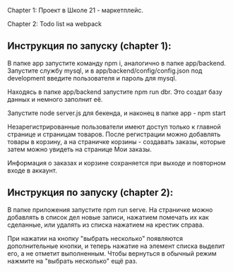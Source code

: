 Chapter 1: Проект в Школе 21 - маркетплейс.

Chapter 2: Todo list на webpack

## Инструкция по запуску (chapter 1):

В папке app запустите команду npm i, аналогично в папке app/backend. Запустите службу mysql, и в app/backend/config/config.json под development введите пользователя и пароль для mysql.

Находясь в папке app/backend запустите npm run dbr. Это создат базу данных и немного заполнит её.

Запустите node server.js для бекенда, и наконец в папке app - npm start

Незарегистрированные пользователи имеют доступ только к главной странице и страницам товаров. После регистрации можно добавлять товары в корзину, а на страничке корзины - создавать заказы, которые затем можно увидеть на странице Мои заказы.

Информация о заказах и корзине сохраняется при выходе и повторном входе в аккаунт.

## Инструкция по запуску (chapter 2):

В папке приложения запустите npm run serve. На страничке можно добавлять в список дел новые записи, нажатием помечать их как сделанные, или удалять из списка нажатием на крестик справа.

При нажатии на кнопку "выбрать несколько" появляются дополнительные кнопки, и теперь нажатие на элемент списка выделит его, а не отметит выполненным. Чтобы вернуться в обычный режим нажмите на "выбрать несколько" ещё раз.

